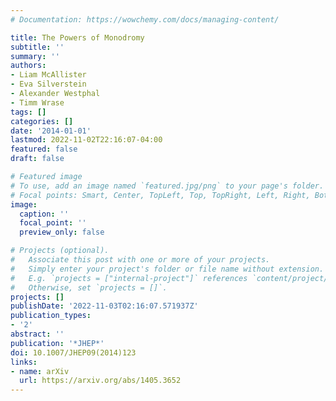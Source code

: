 ```yaml
---
# Documentation: https://wowchemy.com/docs/managing-content/

title: The Powers of Monodromy
subtitle: ''
summary: ''
authors:
- Liam McAllister
- Eva Silverstein
- Alexander Westphal
- Timm Wrase
tags: []
categories: []
date: '2014-01-01'
lastmod: 2022-11-02T22:16:07-04:00
featured: false
draft: false

# Featured image
# To use, add an image named `featured.jpg/png` to your page's folder.
# Focal points: Smart, Center, TopLeft, Top, TopRight, Left, Right, BottomLeft, Bottom, BottomRight.
image:
  caption: ''
  focal_point: ''
  preview_only: false

# Projects (optional).
#   Associate this post with one or more of your projects.
#   Simply enter your project's folder or file name without extension.
#   E.g. `projects = ["internal-project"]` references `content/project/deep-learning/index.md`.
#   Otherwise, set `projects = []`.
projects: []
publishDate: '2022-11-03T02:16:07.571937Z'
publication_types:
- '2'
abstract: ''
publication: '*JHEP*'
doi: 10.1007/JHEP09(2014)123
links:
- name: arXiv
  url: https://arxiv.org/abs/1405.3652
---
```

